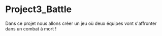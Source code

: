 # Project3_Battle

Dans ce projet nous allons créer un jeu où deux équipes vont s'affronter dans un combat à mort !
